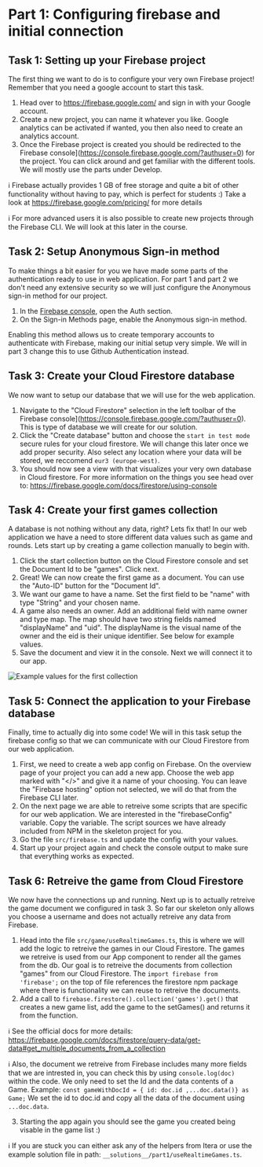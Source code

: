 # Part 1: Configuring firebase and initial connection

## Task 1: Setting up your Firebase project
The first thing we want to do is to configure your very own Firebase project! Remember that you need a google account to start this task. 

1. Head over to https://firebase.google.com/ and sign in with your Google account.
2. Create a new project, you can name it whatever you like. Google analytics can be activated if wanted, you then also need to create an analytics account. 
3. Once the Firebase project is created you should be redirected to the Firebase console](https://console.firebase.google.com/?authuser=0) for the project. You can click around and get familiar with the different tools. We will mostly use the parts under Develop. 

ℹ️  Firebase actually provides 1 GB of free storage and quite a bit of other functionality without having to pay, which is perfect for students :) Take a look at https://firebase.google.com/pricing/ for more details

ℹ️  For more advanced users it is also possible to create new projects through the Firebase CLI. We will look at this later in the course. 

## Task 2: Setup Anonymous Sign-in method
To make things a bit easier for you we have made some parts of the authentication ready to use in web application. For part 1 and part 2 we don't need any extensive security so we will just configure the Anonymous sign-in method for our project. 

1. In the [Firebase console](https://console.firebase.google.com/?authuser=0), open the Auth section.
2. On the Sign-in Methods page, enable the Anonymous sign-in method.

Enabling this method allows us to create temporary accounts to authenticate with Firebase, making our initial setup very simple. We will in part 3 change this to use Github Authentication instead. 

## Task 3: Create your Cloud Firestore database
We now want to setup our database that we will use for the web application.

1. Navigate to the "Cloud Firestore" selection in the left toolbar of the Firebase console](https://console.firebase.google.com/?authuser=0). This is type of database we will create for our solution.
2. Click the "Create database" button and choose the `start in test mode` secure rules for your cloud firestore. We will change this later once we add proper security. Also select any location where your data will be stored, we reccomend `eur3 (europe-west)`. 
3. You should now see a view with that visualizes your very own database in Cloud firestore. For more information on the things you see head over to: https://firebase.google.com/docs/firestore/using-console 

## Task 4: Create your first games collection
A database is not nothing without any data, right? Lets fix that! In our web application we have a need to store different data values such as game and rounds. Lets start up by creating a game collection manually to begin with. 

1. Click the start collection button on the Cloud Firestore console and set the Document Id to be "games". Click next. 
2. Great! We can now create the first game as a document. You can use the "Auto-ID" button for the "Document Id". 
3. We want our game to have a name. Set the first field to be "name" with type "String" and your chosen name. 
4. A game also needs an owner. Add an additional field with name owner and type map. The map should have two string fields named "displayName" and "uid". The displayName is the visual name of the owner and the eid is their unique identifier. See below for example values.
5. Save the document and view it in the console. Next we will connect it to our app. 

![Example values for the first collection](https://i.ibb.co/BPDwKr4/Screenshot-2020-10-08-at-21-00-39.png)

## Task 5: Connect the application to your Firebase database
Finally, time to actually dig into some code! We will in this task setup the firebase config so that we can communicate with our Cloud Firestore from our web application.

1. First, we need to create a web app config on Firebase. On the overview page of your project you can add a new app. Choose the web app marked with "</>" and give it a name of your choosing. You can leave the "Firebase hosting" option not selected, we will do that from the Firebase CLI later. 
2. On the next page we are able to retreive some scripts that are specific for our web application. We are interested in the "firebaseConfig" variable. Copy the variable. The script sources we have already included from NPM in the skeleton project for you. 
3. Go the file `src/firebase.ts` and update the config with your values. 
4. Start up your project again and check the console output to make sure that everything works as expected.


## Task 6: Retreive the game from Cloud Firestore
We now have the connections up and running. Next up is to actually retreive the game document we configured in task 3. So far our skeleton only allows you choose a username and does not actually retreive any data from Firebase.

1. Head into the file `src/game/useRealtimeGames.ts`, this is where we will add the logic to retreive the games in our Cloud Firestore. The games we retreive is used from our App component to render all the games from the db. 
Our goal is to retreive the documents from collection "games" from our Cloud Firestore. The `import firebase from 'firebase';` on the top of file references the firestore npm package where there is functionality we can reuse to retreive the documents. 
2. Add a call to `firebase.firestore().collection('games').get()` that creates a new game list, add the game to the setGames() and returns it from the function. 

ℹ️  See the official docs for more details: https://firebase.google.com/docs/firestore/query-data/get-data#get_multiple_documents_from_a_collection 

ℹ️  Also, the document we retreive from Firebase includes many more fields that we are intrested in, you can check this by using `console.log(doc)` within the code. We only need to set the Id and the data contents of a Game. Example: `const gameWithDocId = { id: doc.id ,...doc.data()} as Game;` We set the id to doc.id and copy all the data of the document using `...doc.data`.

3. Starting the app again you should see the game you created being visable in the game list :) 

ℹ️  If you are stuck you can either ask any of the helpers from Itera or use the example solution file in path: `__solutions__/part1/useRealtimeGames.ts`.
